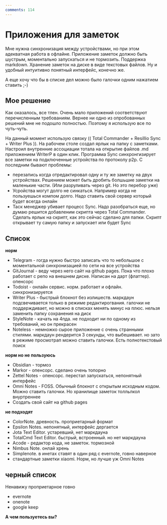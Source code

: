 ```yaml
---
comments: 114
---
```

# Приложения для заметок

Мне нужна синхронизация между устройствами, но при этом адекватная работа в офлайне. 
Приложение заметок должно быть шустрым, моментально запускаться и не тормозить.
Поддержка markdown. Хранение заметок на диске в виде текстовых файлов. 
Ну и удобный интуитивно понятный интерфейс, конечно же. 

А еще хочу что бы в списке дел можно было галочки одним нажатием ставить ;-)

## Мое решение
Как оказалось, все тлен. Очень мало приложений соответствуют перечисленным требованиям.
Вернее ни одно из опробованных решений мне не подошло полностью. Поэтому я использую все по чуть-чуть. 

На данный момент использую связку (( Total Commander + Resillio Sync + Writer Plus )). На рабочем столе создал ярлык на папку с заметками. Настроил внутренние ассоциации тотала на открытие файлов .md приложением WriterP в один клик. Программа Sync синхронгизирует все заметки на подключенные устройства по протоколу p2p. С последним бывают проблемы: 
- перезапись когда отредактировал одну и ту же заметку на двух устройствах. Решением может быть дробить болшьшие заметки на маленькие части. (Или разруливать через git. Но это перебор уже)
- Усройства могут долго не синкаться. Например когда не пользуешься компом долго. Надо ставить свой сервер который будет всегда онлайн
- Таск менеджер убивает процесс Sync. Надо разобраться еще, но думаю решится добавленим скрипта через Total Commander. Сделать ярлык на скрипт, как это сейчас сделано для папки. Скрипт открывает ту самую папку и запускает или будет Sync


## Список
**норм**
- Telegram - rогда нужно быстро записать что то небольшое с моментальной синхронизацией по сети на все устройства
- GitJournal - веду через него сайт на github pages. Пока что плохо работает с репо на внешнем диске. Написан на дарт (флаттер). опенсорс
- Todoist - онлайн сервис. норм. работает и офлайн. синхронизируется
- Writer Plus - быстрый блокнот без излишеств. маркдаун подсвечивается только в режиме редактирогвания. галочки не поддерждивает, но можно в списках менять минус на плюс. нельзя заменить папку сохранения на диск
- StyleNote - качать на 4пда. не подходит ни по одному из требований, но он прекрасен
- Noteless - немножко сырое приложение с очень странными стилями. маркдаун рендерится 3 секунды, что выбешивает. но зато в режиме просмотрап можно ставить галочки. Есть полнотекстовый поиск

**норм но не пользуюсь**
- Obsidian - тормоз
- Markor - опенсорс. сделано очень топорно
- Zettel Notes - опенсорс. перестал запускаться, непонятный интерфейс
- Omni Notes - FOSS. Обычный блокнот с открытым исходным кодом. Можно ставить галочки. Но хранилище заметок толльлкол внуртреннее
- Создать свой сайт на github pages


**не подходят**
- ColorNote. древность. проприетарный формат
- Epsilon Notes. непонятный, интерфейс дергается
- Jota Text Editor. устаревший, нет маркдауна
- TotalCmd Text Editor. бьстрый, встроенный. но нет маркдауна
- Acode - редактор кода, не заметок. тормозной 
- Nimbus Note. онлай хрень
- Simplenote. в  инетах ставят в один ряд с evernote, говно наверное
- стандартные заметки xiaomi. Норм, но лучше уж Omni Notes


## черный список
Ненавижу проприетарное говно
- evernote
- onenote
- google keep


**А чем пользуетесь вы?**

